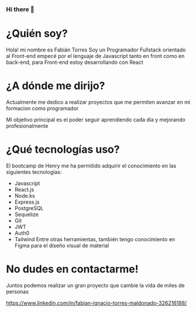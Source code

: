 ### Hi there 👋
# ¿Quién soy?
Hola! mi nombre es Fabián Torres
Soy un Programador Fullstack orientado al Front-end
empecé por el lenguaje de Javascript tanto en front como en back-end, para Front-end estoy desarrollando con React


# ¿A dónde me dirijo?
Actualmente me dedico a realizar proyectos que me permiten avanzar en mi formacion como programador

Mi objetivo principal es el poder seguir aprendiendo cada dia y mejorando profesionalmente

# ¿Qué tecnologías uso?
El bootcamp de Henry me ha permitido adquirir el conocimiento en las siguientes tecnologías:

+ Javascript
+ React.js
+ Node.ks
+ Express.js
+ PostgreSQL
+ Sequelize
+ Git
+ JWT
+ Auth0
+ Tailwind 
Entre otras herramientas, también tengo conocimiento en Figma para el diseño visual de material

# No dudes en contactarme!

Juntos podemos realizar un gran proyecto que cambie la vida de miles de personas



https://www.linkedin.com/in/fabian-ignacio-torres-maldonado-326216188/



<!--
**riujun/riujun** is a ✨ _special_ ✨ repository because its `README.md` (this file) appears on your GitHub profile.

Here are some ideas to get you started:


- 🔭 I’m currently working on ...
- 🌱 I’m currently learning ...
- 👯 I’m looking to collaborate on ...
- 🤔 I’m looking for help with ...
- 💬 Ask me about ...
- 📫 How to reach me: ...
- 😄 Pronouns: ...
- ⚡ Fun fact: ...
-->
